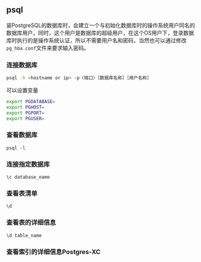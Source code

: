 ## psql
装PostgreSQL的数据库时，会建立一个与初始化数据库时的操作系统用户同名的数据库用户，同时，这个用户是数据库的超级用户，在这个OS用户下，登录数据库时执行的是操作系统认证，所以不需要用户名和密码，当然也可以通过修改`pg_hba.conf`文件来要求输入密码。

### 连接数据库
```bash
psql -h <hostname or ip> -p〈端口〉［数据库名称］［用户名称］
```

可以设置变量
```bash
export PGDATABASE=
export PGHOST=
export PGPORT=
export PGUSER=
```

### 查看数据库
```psql
psql -l 
```

### 连接指定数据库
```psql
\c database_name
```

### 查看表清单
```psql
\d
```

### 查看表的详细信息
```psql
\d table_name
```

### 查看索引的详细信息Postgres-XC

